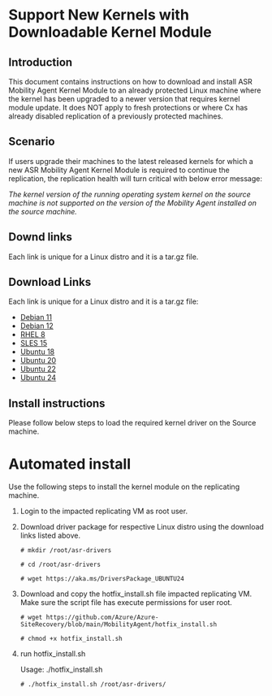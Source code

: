 # Support New Kernels with Downloadable Kernel Module

## Introduction

This document contains instructions on how to download and install ASR Mobility Agent Kernel Module to an already protected Linux machine where the kernel has been upgraded to a newer version that requires kernel module update. It does NOT apply to fresh protections or where Cx has already disabled replication of a previously protected machines.

## Scenario

If users upgrade their machines to the latest released kernels for which a new ASR Mobility Agent Kernel Module is required to continue the replication, the replication health will turn critical with below error message:

*The kernel version of the running operating system kernel on the source machine is not supported on the version of the Mobility Agent installed on the source machine.*

## Downd links

Each link is unique for a Linux distro and it is a tar.gz file.

## Download Links

Each link is unique for a Linux distro and it is a tar.gz file:

- [Debian 11](https://aka.ms/DriversPackage_DEBIAN11)
- [Debian 12](https://aka.ms/DriversPackage_DEBIAN12)
- [RHEL 8](https://aka.ms/DriversPackage_RHEL8)
- [SLES 15](https://aka.ms/DriversPackage_SLES15)
- [Ubuntu 18](https://aka.ms/DriversPackage_UBUNTU18)
- [Ubuntu 20](https://aka.ms/DriversPackage_UBUNTU20)
- [Ubuntu 22](https://aka.ms/DriversPackage_UBUNTU22)
- [Ubuntu 24](https://aka.ms/DriversPackage_UBUNTU24)

## Install instructions
Please follow below steps to load the required kernel driver on the Source machine.

# Automated install

Use the following steps to install the kernel module on the replicating machine.

1. Login to the impacted replicating VM as root user.

2. Download driver package for respective Linux distro using the download links listed above.

    `# mkdir /root/asr-drivers`

    `# cd /root/asr-drivers`

    `# wget https://aka.ms/DriversPackage_UBUNTU24`

3. Download and copy the hotfix_install.sh file impacted replicating VM. Make sure the script file has execute permissions for user root.

    `# wget https://github.com/Azure/Azure-SiteRecovery/blob/main/MobilityAgent/hotfix_install.sh`
    
    `# chmod +x hotfix_install.sh`

4. run hotfix_install.sh

    Usage: ./hotfix_install.sh <path to dir where drivers package is downloaded>

    `# ./hotfix_install.sh /root/asr-drivers/`